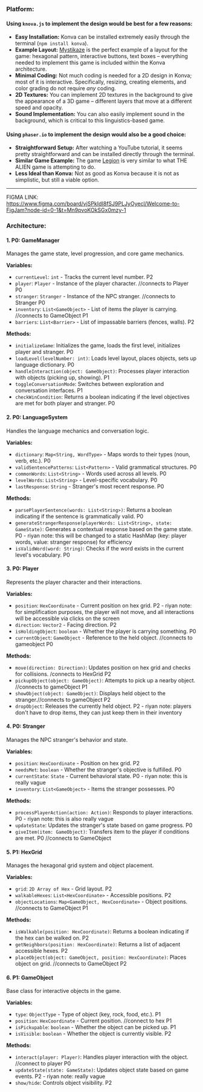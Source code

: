 ### Platform:

#### Using `knova.js` to implement the design would be best for a few reasons:
- **Easy Installation:** Konva can be installed extremely easily through the terminal (`npm install konva`).
- **Example Layout:** [Mystikaze](https://mystikaze.com/) is the perfect example of a layout for the game: hexagonal pattern, interactive buttons, text boxes – everything needed to implement this game is included within the Konva architecture.
- **Minimal Coding:** Not much coding is needed for a 2D design in Konva; most of it is interactive. Specifically, resizing, creating elements, and color grading do not require *any* coding.
- **2D Textures:** You can implement 2D textures in the background to give the appearance of a 3D game – different layers that move at a different speed and opacity.
- **Sound Implementation:** You can also easily implement sound in the background, which is critical to this linguistics-based game.

#### Using `phaser.io` to implement the design would also be a good choice:
- **Straightforward Setup:** After watching a YouTube tutorial, it seems pretty straightforward and can be installed directly through the terminal.
- **Similar Game Example:** The game [Legion](https://phaser.io/news/2024/10/legion) is very similar to what THE ALIEN game is attempting to do.
- **Less Ideal than Konva:** Not as good as Konva because it is not as simplistic, but still a viable option.

---
FIGMA LINK: https://www.figma.com/board/vjSPkIdI8fSJ9PLJyOyecl/Welcome-to-FigJam?node-id=0-1&t=Mn9pvoKOkSGx0mzy-1


### Architecture:

#### 1. **P0: GameManager**
Manages the game state, level progression, and core game mechanics.

**Variables:**
- `currentLevel`: `int` - Tracks the current level number. P2
- `player`: `Player` - Instance of the player character. //connects to Player P0
- `stranger`: `Stranger` - Instance of the NPC stranger. //connects to Stranger P0
- `inventory`: `List<GameObject>` - List of items the player is carrying. //connects to GameObject P1
- `barriers`: `List<Barrier>` - List of impassable barriers (fences, walls). P2

**Methods:**
- `initializeGame`: Initializes the game, loads the first level, initializes player and stranger. P0
- `loadLevel(levelNumber: int)`: Loads level layout, places objects, sets up language dictionary. P0
- `handleInteraction(object: GameObject)`: Processes player interaction with objects (picking up, showing). P1
- `toggleConversationMode`: Switches between exploration and conversation interfaces. P1
- `checkWinCondition`: Returns a boolean indicating if the level objectives are met for both player and stranger. P0

#### 2. **P0: LanguageSystem**
Handles the language mechanics and conversation logic.

**Variables:**
- `dictionary`: `Map<String, WordType>` - Maps words to their types (noun, verb, etc.). P0
- `validSentencePatterns`: `List<Pattern>` - Valid grammatical structures. P0
- `commonWords`: `List<String>` - Words used across all levels. P0
- `levelWords`: `List<String>` - Level-specific vocabulary. P0
- `lastResponse`: `String` - Stranger's most recent response. P0

**Methods:**
- `parsePlayerSentence(words: List<String>)`: Returns a boolean indicating if the sentence is grammatically valid. P0
- `generateStrangerResponse(playerWords: List<String>, state: GameState)`: Generates a contextual response based on the game state. P0
        - riyan note: this will be changed to a static HashMap (key: player words, value: stranger response) for efficiency
- `isValidWord(word: String)`: Checks if the word exists in the current level's vocabulary. P0

#### 3. **P0: Player**
Represents the player character and their interactions.

**Variables:**
- `position`: `HexCoordinate` - Current position on hex grid. P2
        - riyan note: for simplification purposes, the player will not move, and all interactions will be accessible via clicks on the screen
- `direction`: `Vector2` - Facing direction. P2
- `isHoldingObject`: `boolean` - Whether the player is carrying something. P0
- `currentObject`: `GameObject` - Reference to the held object. //connects to gameobject P0

**Methods:**
- `move(direction: Direction)`: Updates position on hex grid and checks for collisions. /connects to HexGrid P2
- `pickupObject(object: GameObject)`: Attempts to pick up a nearby object. //connects to gameObject P1
- `showObject(object: GameObject)`: Displays held object to the stranger.//connects to gameObject P2
- `dropObject`: Releases the currently held object. P2
        - riyan note: players don't have to drop items, they can just keep them in their inventory

#### 4. **P0: Stranger**
Manages the NPC stranger's behavior and state.

**Variables:**
- `position`: `HexCoordinate` - Position on hex grid. P2
- `needsMet`: `boolean` - Whether the stranger's objective is fulfilled. P0
- `currentState`: `State` - Current behavioral state. P0
        - riyan note: this is really vague
- `inventory`: `List<GameObject>` - Items the stranger possesses. P0

**Methods:**
- `processPlayerAction(action: Action)`: Responds to player interactions. P0
        - riyan note: this is also really vague
- `updateState`: Updates the stranger's state based on game progress. P0
- `giveItem(item: GameObject)`: Transfers item to the player if conditions are met. P0 //connects to GameObject

#### 5. **P1: HexGrid**
Manages the hexagonal grid system and object placement.

**Variables:**
- `grid`: `2D Array of Hex` - Grid layout. P2
- `walkableHexes`: `List<HexCoordinate>` - Accessible positions. P2
- `objectLocations`: `Map<GameObject, HexCoordinate>` - Object positions. //connects to GameObject P1

**Methods:**
- `isWalkable(position: HexCoordinate)`: Returns a boolean indicating if the hex can be walked on. P2
- `getNeighbors(position: HexCoordinate)`: Returns a list of adjacent accessible hexes. P2
- `placeObject(object: GameObject, position: HexCoordinate)`: Places object on grid. //connects to GameObject P2

#### 6. **P1: GameObject**
Base class for interactive objects in the game.

**Variables:**
- `type`: `ObjectType` - Type of object (key, rock, food, etc.). P1
- `position`: `HexCoordinate` - Current position. //connect to hex P1
- `isPickupable`: `boolean` - Whether the object can be picked up. P1
- `isVisible`: `boolean` - Whether the object is currently visible. P2

**Methods:**
- `interact(player: Player)`: Handles player interaction with the object. //connect to player P0
- `updateState(state: GameState)`: Updates object state based on game events. P2
        - riyan note: really vague
- `show/hide`: Controls object visibility. P2
